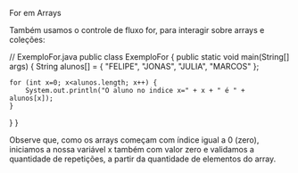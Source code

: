 For em Arrays

Também usamos o controle de fluxo 
for, para interagir sobre arrays e coleções:

// ExemploFor.java
public class ExemploFor {
public static void main(String[] args) {
	String alunos[] = { "FELIPE", "JONAS", "JULIA", "MARCOS" };

	for (int x=0; x<alunos.length; x++) {
		System.out.println("O aluno no indice x=" + x + " é " + alunos[x]);
	}

}
}

Observe que, como os arrays começam com índice igual a 0 (zero), iniciamos a 
nossa variável x também com valor zero e validamos a quantidade de repetições, a 
partir da quantidade de elementos do array.











